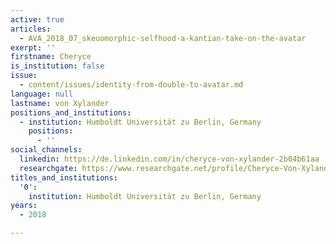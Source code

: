 ```yaml
---
active: true
articles:
  - AVA_2018_07_skeuomorphic-selfhood-a-kantian-take-on-the-avatar
exerpt: ''
firstname: Cheryce
is_institution: false
issue:
  - content/issues/identity-from-double-to-avatar.md
language: null
lastname: von Xylander
positions_and_institutions:
  - institution: Humboldt Universität zu Berlin, Germany
    positions:
      - ''
social_channels:
  linkedin: https://de.linkedin.com/in/cheryce-von-xylander-2b04b61aa
  researchgate: https://www.researchgate.net/profile/Cheryce-Von-Xylander
titles_and_institutions:
  '0':
    institution: Humboldt Universität zu Berlin, Germany
years:
  - 2018

---
```

